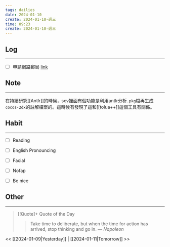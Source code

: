```yaml
---
tags: dailies  
date: 2024-01-10
create: 2024-01-10-週三
time: 09:23
create: 2024-01-10-週三
---
```


## Log
---
- [ ] 申請網路郵局 [link](https://www.post.gov.tw/post/internet/B_saving/index.jsp?ID=1651215072898)

## Note
---
在持續研究[[Antlr]]的時候，scv裡面有個功能是利用antlr分析`.pkg`檔再生成`cocos-2dx`的註解檔案的。這時候有發現了這和[[tolua++]]這個工具有關係。

## Habit
---
- [ ] Reading
- [ ] English Pronouncing
- [ ] Facial
- [ ] Nofap
- [ ] Be nice


## Other
---

> [!Quote]+ Quote of the Day
> > Take time to deliberate, but when the time for action has arrived, stop thinking and go in.
> — <cite>Napoleon</cite>

<< [[2024-01-09|Yesterday]] | [[2024-01-11|Tomorrow]] >>